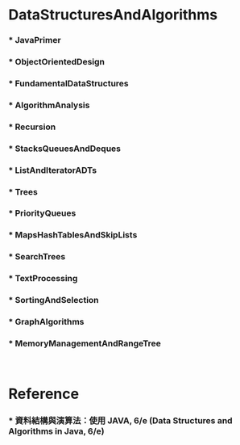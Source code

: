 DataStructuresAndAlgorithms
=====
### * JavaPrimer
### * ObjectOrientedDesign
### * FundamentalDataStructures
### * AlgorithmAnalysis
### * Recursion
### * StacksQueuesAndDeques
### * ListAndIteratorADTs
### * Trees
### * PriorityQueues
### * MapsHashTablesAndSkipLists
### * SearchTrees
### * TextProcessing
### * SortingAndSelection
### * GraphAlgorithms
### * MemoryManagementAndRangeTree
<br />

Reference
=====
### * 資料結構與演算法：使用 JAVA, 6/e (Data Structures and Algorithms in Java, 6/e)
